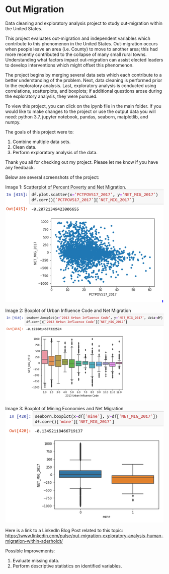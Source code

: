 # Out Migration
Data cleaning and exploratory analysis project to study out-migration within the United States.

This project evaluates out-migration and independent variables which contribute to this phenomenon in the United States. Out-migration occurs when people leave an area (i.e. County) to move to another area; this had more recently contributed to the collapse of many small rural towns. Understanding what factors impact out-migration can assist elected leaders to develop interventions which might offset this phenomenon.

The project begins by merging several data sets which each contribute to a better understanding of the problem.  Next, data cleaning is performed prior to the exploratory analysis.  Last, exploratory analysis is conducted using correlations, scatterplots, and boxplots; if additional questions arose during the exploratory analysis, they were pursued.

To view this project, you can click on the ipynb file in the main folder.  If you would like to make changes to the project or use the output data you will need: python 3.7, jupyter notebook, pandas, seaborn, matplotlib, and numpy.

The goals of this project were to:
1) Combine multiple data sets.
2) Clean data.
3) Perform exploratory analysis of the data.

Thank you all for checking out my project.  Please let me know if you have any feedback.

Below are several screenshots of the project:

Image 1: Scatterplot of Percent Poverty and Net Migration.
![scatterplot of percent poverty and Net Migration](/screenshots/scatterplot.PNG)

Image 2: Boxplot of Urban Influence Code and Net Migration
![boxplot of Urban Influence Code and net migration](/screenshots/boxplot.PNG?raw=true)

Image 3: Boxplot of Mining Economies and Net Migration
![boxplot of Mining economies and net migration](/screenshots/boxplot2.PNG)

Here is a link to a LinkedIn Blog Post related to this topic: https://www.linkedin.com/pulse/out-migration-exploratory-analysis-human-migration-within-aderholdt/

Possible Improvements:
1) Evaluate missing data.
2) Perform descriptive statistics on identified variables.
